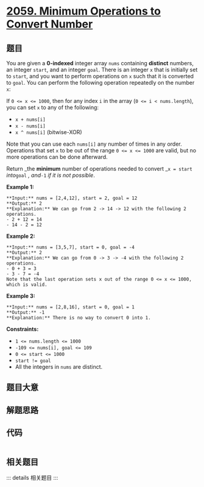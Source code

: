 # [2059. Minimum Operations to Convert Number](https://leetcode.com/problems/minimum-operations-to-convert-number)

## 题目

You are given a **0-indexed** integer array `nums` containing **distinct**
numbers, an integer `start`, and an integer `goal`. There is an integer `x`
that is initially set to `start`, and you want to perform operations on `x`
such that it is converted to `goal`. You can perform the following operation
repeatedly on the number `x`:

If `0 <= x <= 1000`, then for any index `i` in the array (`0 <= i <
nums.length`), you can set `x` to any of the following:

  * `x + nums[i]`
  * `x - nums[i]`
  * `x ^ nums[i]` (bitwise-XOR)

Note that you can use each `nums[i]` any number of times in any order.
Operations that set `x` to be out of the range `0 <= x <= 1000` are valid, but
no more operations can be done afterward.

Return _the **minimum** number of operations needed to convert _`x = start`
_into_`goal` _, and_`-1` _if it is not possible_.



**Example 1:**

    
    
    **Input:** nums = [2,4,12], start = 2, goal = 12
    **Output:** 2
    **Explanation:** We can go from 2 -> 14 -> 12 with the following 2 operations.
    - 2 + 12 = 14
    - 14 - 2 = 12
    

**Example 2:**

    
    
    **Input:** nums = [3,5,7], start = 0, goal = -4
    **Output:** 2
    **Explanation:** We can go from 0 -> 3 -> -4 with the following 2 operations. 
    - 0 + 3 = 3
    - 3 - 7 = -4
    Note that the last operation sets x out of the range 0 <= x <= 1000, which is valid.
    

**Example 3:**

    
    
    **Input:** nums = [2,8,16], start = 0, goal = 1
    **Output:** -1
    **Explanation:** There is no way to convert 0 into 1.
    



**Constraints:**

  * `1 <= nums.length <= 1000`
  * `-109 <= nums[i], goal <= 109`
  * `0 <= start <= 1000`
  * `start != goal`
  * All the integers in `nums` are distinct.


## 题目大意

## 解题思路

## 代码

```javascript

```

## 相关题目

::: details 相关题目
:::
